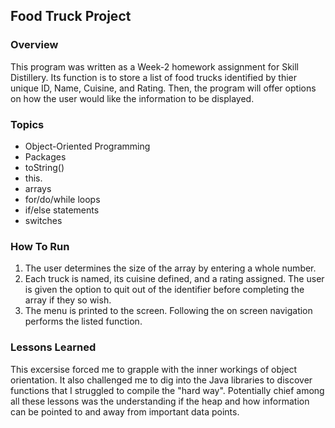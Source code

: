 ## Food Truck Project
### Overview
This program was written as a Week-2 homework assignment for Skill Distillery. Its function is to store a list of food trucks identified by thier unique ID, Name, Cuisine, and Rating. Then, the program will offer options on how the user would like the information to be displayed.

### Topics
* Object-Oriented Programming
* Packages
* toString()
* this.
* arrays
* for/do/while loops
* if/else statements
* switches

### How To Run
1. The user determines the size of the array by entering a whole number.
2. Each truck is named, its cuisine defined, and a rating assigned. The user is given the option to quit out of the identifier before completing the array if they so wish.
3. The menu is printed to the screen. Following the on screen navigation performs the listed function.

### Lessons Learned
This excersise forced me to grapple with the inner workings of object orientation. It also challenged me to dig into the Java libraries to discover functions that I struggled to compile the "hard way". Potentially chief among all these lessons was the understanding if the heap and how information can be pointed to and away from important data points.
